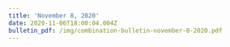 ```yaml
---
title: 'November 8, 2020'
date: 2020-11-06T18:00:04.004Z
bulletin_pdf: /img/combination-bulletin-november-8-2020.pdf
---
```


